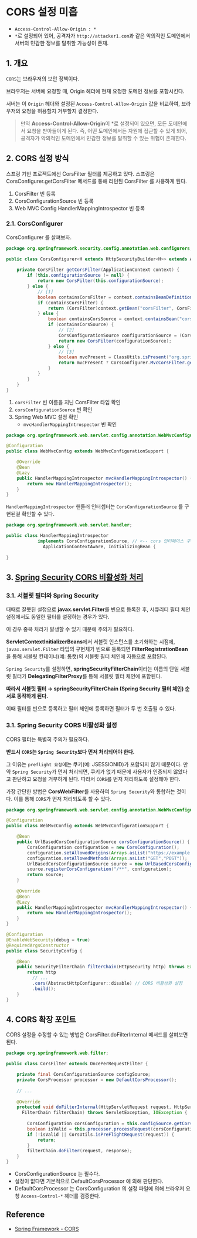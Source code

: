 # CORS 설정 미흡

- `Access-Control-Allow-Origin : *`
- `*`로 설정되어 있어, 공격자가 `http://attacker1.com`과 같은 악의적인 도메인에서 서버의 민감한 정보를 탈취할 가능성이 존재.

## 1. 개요

`CORS`는 브라우저의 보안 정책이다.

브라우저는 서버에 요청할 때, Origin 헤더에 현재 요청한 도메인 정보를 포함시킨다.

서버는 이 `Origin` 헤더와 설정된 `Access-Control-Allow-Origin` 값을 비교하여, 브라우저의 요청을 허용할지 거부할지 결정한다.

> 만약 **Access-Control-Allow-Origin**이 *로 설정되어 있으면, 모든 도메인에서 요청을 받아들이게 된다. 즉, 어떤 도메인에서든 자원에 접근할 수 있게 되어, 공격자가 악의적인 도메인에서 민감한 정보를 탈취할 수 있는 위험이 존재한다.

## 2. CORS 설정 방식

스프링 기반 프로젝트에선 CorsFilter 필터를 제공하고 있다.
스프링은 CorsConfigurer.getCorsFilter 메서드를 통해 리턴된 CorsFilter 를 사용하게 된다.

1. CorsFilter 빈 등록
2. CorsConfigurationSource 빈 등록
3. Web MVC Config HandlerMappingIntrospector 빈 등록

### 2.1. CorsConfigurer

CorsConfigurer 를 살펴보자.

```java
package org.springframework.security.config.annotation.web.configurers;

public class CorsConfigurer<H extends HttpSecurityBuilder<H>> extends AbstractHttpConfigurer<CorsConfigurer<H>, H> {
	
    private CorsFilter getCorsFilter(ApplicationContext context) {
        if (this.configurationSource != null) {
            return new CorsFilter(this.configurationSource);
        } else {
            // [1]
            boolean containsCorsFilter = context.containsBeanDefinition("corsFilter");
            if (containsCorsFilter) {
                return (CorsFilter)context.getBean("corsFilter", CorsFilter.class);
            } else {
                boolean containsCorsSource = context.containsBean("corsConfigurationSource");
                if (containsCorsSource) {
                    // [2]
                    CorsConfigurationSource configurationSource = (CorsConfigurationSource)context.getBean("corsConfigurationSource", CorsConfigurationSource.class);
                    return new CorsFilter(configurationSource);
                } else {
                    // [3]
                    boolean mvcPresent = ClassUtils.isPresent("org.springframework.web.servlet.handler.HandlerMappingIntrospector", context.getClassLoader());
                    return mvcPresent ? CorsConfigurer.MvcCorsFilter.getMvcCorsFilter(context) : null;
                }
            }
        }
    }
}

```

1. `corsFilter` 빈 이름을 지닌 CorsFilter 타입 확인
2. `corsConfigurationSource` 빈 확인
3. Spring Web MVC 설정 확인
    - `mvcHandlerMappingIntrospector` 빈 확인

```java
package org.springframework.web.servlet.config.annotation.WebMvcConfigurationSupport;

@Configuration
public class WebMvcConfig extends WebMvcConfigurationSupport {

	@Override
	@Bean
	@Lazy
	public HandlerMappingIntrospector mvcHandlerMappingIntrospector() {
		return new HandlerMappingIntrospector();
	}
}
```

`HandlerMappingIntrospector` 핸들러 인터셉터는 `CorsConfigurationSource` 를 구현된걸 확인할 수 있다.

```java
package org.springframework.web.servlet.handler;

public class HandlerMappingIntrospector
			implements CorsConfigurationSource, // <-- cors 인터페이스 구현
			  ApplicationContextAware, InitializingBean {
		
}
```

## 3. [Spring Security CORS 비활성화 처리](https://docs.spring.io/spring-security/reference/reactive/integrations/cors.html)

### 3.1. 서블릿 필터와 Spring Security

때때로 잘못된 설정으로 **javax.servlet.Filter**를 빈으로 등록한 후, 시큐리티 필터 체인 설정에서도 동일한 필터를 설정하는 경우가 있다.

이 경우 중복 처리가 발생할 수 있기 때문에 주의가 필요하다.

**ServletContextInitializerBeans**에서 서블릿 인스턴스를 초기화하는 시점에, `javax.servlet.Filter` 타입의 구현체가 빈으로 등록되면 **FilterRegistrationBean**을 통해 서블릿 컨테이너(예: 톰캣)의 서블릿 필터 체인에 자동으로 포함된다.

`Spring Security`를 설정하면, **springSecurityFilterChain**이라는 이름의 단일 서블릿 필터가 **DelegatingFilterProxy**를 통해 서블릿 필터 체인에 포함된다.

**따라서 서블릿 필터 → springSecurityFilterChain (Spring Security 필터 체인) 순서로 동작하게 된다.**

이때 필터를 빈으로 등록하고 필터 체인에 등록하면 필터가 두 번 호출될 수 있다.

### 3.1. Spring Security CORS 비활성화 설정

CORS 필터는 특별히 주의가 필요하다.

**반드시 `CORS`는 `Spring Security`보다 먼저 처리되어야 한다.** 

그 이유는 `preflight 요청`에는 쿠키(예: JSESSIONID)가 포함되지 않기 때문이다. 만약 `Spring Security`가 먼저 처리되면, 쿠키가 없기 때문에 사용자가 인증되지 않았다고 판단하고 요청을 거부하게 된다. 따라서 `CORS`를 먼저 처리하도록 설정해야 한다. 

가장 간단한 방법은 **CorsWebFilter**를 사용하여 `Spring Security`와 통합하는 것이다. 이를 통해 `CORS`가 먼저 처리되도록 할 수 있다.

```java
package org.springframework.web.servlet.config.annotation.WebMvcConfigurationSupport;

@Configuration
public class WebMvcConfig extends WebMvcConfigurationSupport {

    @Bean
    public UrlBasedCorsConfigurationSource corsConfigurationSource() {
        CorsConfiguration configuration = new CorsConfiguration();
        configuration.setAllowedOrigins(Arrays.asList("https://example.com"));
        configuration.setAllowedMethods(Arrays.asList("GET","POST"));
        UrlBasedCorsConfigurationSource source = new UrlBasedCorsConfigurationSource();
        source.registerCorsConfiguration("/**", configuration);
        return source;
    }
	
	@Override
	@Bean
	@Lazy
	public HandlerMappingIntrospector mvcHandlerMappingIntrospector() {
		return new HandlerMappingIntrospector();
	}
}
```

````java
@Configuration
@EnableWebSecurity(debug = true)
@RequiredArgsConstructor
public class SecurityConfig {

	@Bean
	public SecurityFilterChain filterChain(HttpSecurity http) throws Exception {
		return http
          // ...
		  .cors(AbstractHttpConfigurer::disable) // CORS 비활성화 설정
          .build();
	}
}
````

## 4. CORS 확장 포인트

CORS 설정을 수정할 수 있는 방법은 CorsFilter.doFilterInternal 메서드를 살펴보면 된다.

```java
package org.springframework.web.filter;

public class CorsFilter extends OncePerRequestFilter {

	private final CorsConfigurationSource configSource;
	private CorsProcessor processor = new DefaultCorsProcessor();
	
	// ...
	
	@Override
	protected void doFilterInternal(HttpServletRequest request, HttpServletResponse response,
	  FilterChain filterChain) throws ServletException, IOException {
		
		CorsConfiguration corsConfiguration = this.configSource.getCorsConfiguration(request);
		boolean isValid = this.processor.processRequest(corsConfiguration, request, response);
		if (!isValid || CorsUtils.isPreFlightRequest(request)) {
			return;
		}
		filterChain.doFilter(request, response);
	}
}
```

- CorsConfigurationSource 는 필수다.
- 설정이 없다면 기본적으로 DefaultCorsProcessor 에 의해 판단한다.
- DefaultCorsProcessor 는 CorsConfiguration 의 설정 파일에 의해 브라우저 요청 `Access-Control-*` 헤더를 검증한다.

## Reference

- [Spring Framework - CORS](https://docs.spring.io/spring-framework/reference/web/webflux-cors.html#webflux-cors-intro)
